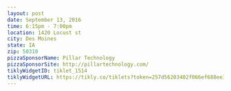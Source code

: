 ---
layout: post
date: September 13, 2016
time: 6:15pm - 7:00pm
location: 1420 Locust st
city: Des Moines
state: IA
zip: 50310
pizzaSponsorName: Pillar Technology
pizzaSponsorSite: http://pillartechnology.com/
tiklyWidgetID: tiklet_1514
tiklyWidgetURL: https://tikly.co/tiklets?token=257d56203402f066ef688ee3444898527e21769c
---